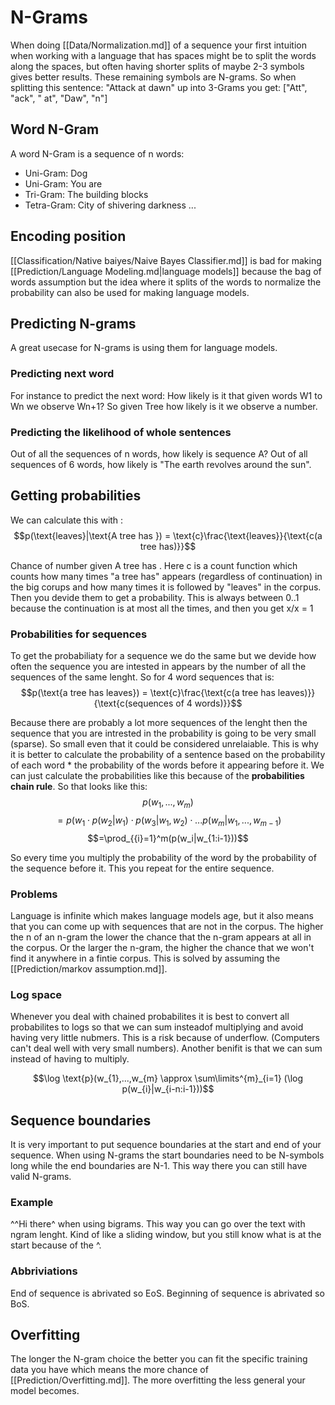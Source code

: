 # N-Grams
When doing [[Data/Normalization.md]] of a sequence your first intuition when working with a language that has spaces might be to split the words along the spaces, but often having shorter splits of maybe 2-3 symbols gives better results. These remaining symbols are N-grams. So when splitting this sentence: "Attack at dawn" up into 3-Grams you get:  ["Att", "ack", " at", "Daw", "n"]

## Word N-Gram
A word N-Gram is a sequence of n words:
- Uni-Gram: Dog
- Uni-Gram: You are 
- Tri-Gram: The building blocks 
- Tetra-Gram: City of shivering darkness 
...


## Encoding position
[[Classification/Native baiyes/Naive Bayes Classifier.md]] is bad for making [[Prediction/Language Modeling.md|language models]] because the bag of words assumption but the idea where it splits of the words to normalize the probability can also be used for making language models. 

## Predicting N-grams
A great usecase for N-grams is using them for language models. 

### Predicting next word
For instance to predict the next word: How likely is it that given words W1 to Wn we observe Wn+1? So given Tree how likely is it we observe a number. 

### Predicting the likelihood of whole sentences
Out of all the sequences of n words, how likely is sequence A? Out of all sequences of 6 words, how likely is "The earth revolves around the sun". 

## Getting probabilities 

We can calculate this with : $$p(\text{leaves}|\text{A tree has }) = \text{c}\frac{\text{leaves}}{\text{c(a tree has)}}$$

Chance of number given A tree has . Here c is a count function which counts how many times "a tree has" appears (regardless of continuation) in the big corups and how many times it is followed by "leaves" in the corpus. Then you devide them to get a probability. This is always between 0..1 because the continuation is at most all the times, and then you get x/x = 1


### Probabilities for sequences 
To get the probabiliaty for a sequence we do the same but we devide how often the sequence you are intested in appears by the number of all the sequences of the same lenght. So for 4 word sequences that is: $$p(\text{a tree has leaves}) = \text{c}\frac{\text{c(a tree has leaves)}}{\text{c(sequences of 4 words)}}$$

Because there are probably a lot more sequences of the lenght then the sequence that you are intrested in the probability is going to be very small (sparse). So small even that it could be considered unrelaiable. This is why it is better to calculate the probability of a sentence based on the probability of each word * the probability of the words before it appearing before it. We can just calculate the probabilities like this because of the **probabilities chain rule**. So that looks like this: $$p(w_{1},...,w_{m})$$ $$= p(w_{1} \cdot p(w_2|w_{1}) \cdot p(w_3|w_{1},w_{2}) \cdot ... p(w_{m}|w_1,...,w_{m-1})$$ $$=\prod_{{i}=1}^m(p(w_i|w_{1:i-1}))$$

So every time you multiply the probability of the word by the probability of the sequence before it. This you repeat for the entire sequence. 

### Problems 
Language is infinite which makes language models age, but it also means that you can come up with sequences that are not in the corpus. The higher the n of an n-gram the lower the chance that the n-gram appears at all in the corpus. Or the larger the n-gram, the higher the chance that we won't find it anywhere in a fintie corpus. This is solved by assuming the [[Prediction/markov assumption.md]].

### Log space
Whenever you deal with chained probabilites it is best to convert all probabilites to logs so that we can sum insteadof multiplying and avoid having very little nubmers. This is a risk because of underflow. (Computers can't deal well with very small numbers). Another benifit is that we can sum instead of having to multiply. 

$$\log \text{p}(w_{1},...,w_{m} \approx \sum\limits^{m}_{i=1} (\log p(w_{i}|w_{i-n:i-1}))$$


## Sequence boundaries
It is very important to put sequence boundaries at the start and end of your sequence. When using N-grams the start boundaries need to be N-symbols long while the end boundaries are N-1. This way there you can still have valid N-grams. 

### Example
^^Hi there^ when using bigrams. This way you can go over the text with ngram lenght. Kind of like a sliding window, but you still know what is at the start because of the ^. 

### Abbriviations 

End of sequence is abrivated so EoS. 
Beginning of sequence is abrivated so BoS. 

## Overfitting
The longer the N-gram choice the better you can fit the specific training data you have which means the more chance of [[Prediction/Overfitting.md]]. The more overfitting the less general your model becomes. 


